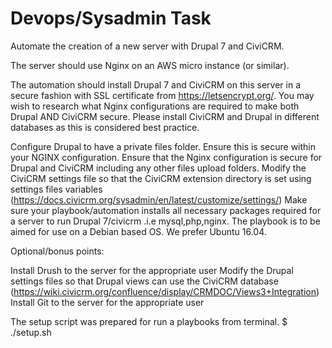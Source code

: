 # Devops/Sysadmin Task
Automate the creation of a new server with Drupal 7 and CiviCRM.

The server should use Nginx on an AWS micro instance (or similar).

The automation should install Drupal 7 and CiviCRM on this server in a secure fashion with SSL certificate from https://letsencrypt.org/.
You may wish to research what Nginx configurations are required to make both Drupal AND CiviCRM secure.
Please install CiviCRM and Drupal in different databases as this is considered best practice.

Configure Drupal to have a private files folder. Ensure this is secure within your NGINX configuration.
Ensure that the Nginx configuration is secure for Drupal and CiviCRM including any other files upload folders.
Modify the CiviCRM settings file so that the CiviCRM extension directory is set using settings files variables (https://docs.civicrm.org/sysadmin/en/latest/customize/settings/)
Make sure your playbook/automation installs all necessary packages required for a server to run Drupal 7/civicrm .i.e mysql,php,nginx.
The playbook is to be aimed for use on a Debian based OS. We prefer Ubuntu 16.04.

Optional/bonus points:

Install Drush to the server for the appropriate user
Modify the Drupal settings files so that Drupal views can use the CiviCRM database (https://wiki.civicrm.org/confluence/display/CRMDOC/Views3+Integration)
Install Git to the server for the appropriate user


The setup script was prepared for run a playbooks from terminal.
$ ./setup.sh

